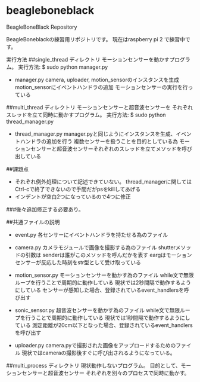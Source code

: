 # beagleboneblack
BeagleBoneBlack Repository


BeagleBoneblackの練習用リポジトリです。
現在はraspberry pi 2 で練習中です。


実行方法
##single_thread ディレクトリ
モーションセンサーを動かすプログラム。
実行方法: $ sudo python manager.py

 - manager.py
camera, uploader, motion_sensorのインスタンスを生成
motion_sensorにイベントハンドラの追加
モーションセンサーの実行を行っている

##multi_thread ディレクトリ
モーションセンサーと超音波センサーを
それぞれスレッドを立て同時に動かすプログラム。
実行方法: $ sudo python thread_manager.py

 - thread_manager.py
 manager.pyと同じようにインスタンスを生成、イベントハンドラの追加を行う
 複数センサーを扱うことを目的としている為
 モーションセンサーと超音波センサーそれぞれのスレッドを立てメソッドを呼び出している


##課題点
 - それぞれ例外処理について記述できていない。
  thread_managerに関してはCtrl-cで終了できないので手間だがpsをkillしてあげる
 - インデントが空白2つになっているので4つに修正

###後々追加修正する必要あり。

##共通ファイルの説明

 - event.py
 各センサーにイベントハンドラを持たせる為のファイル

 - camera.py
 カメラモジュールで画像を撮影する為のファイル
 shutterメソッドの引数は
 senderは誰がこのメソッドを呼んだかを表す
 eargはモーションセンサーが反応した時刻をstr型として受け取っている

 - motion_sensor.py
 モーションセンサーを動かす為のファイル
 while文で無限ループを行うことで周期的に動作している
 現状では2秒間隔で動作するようにしている
 センサーが感知した場合、登録されているevent_handlersを呼び出す

 - sonic_sensor.py
 超音波センサーを動かす為のファイル
 while文で無限ループを行うことで周期的に動作している
 現状では1秒間隔で動作するようにしている
 測定距離が20cm以下となった場合、登録されているevent_handlersを呼び出す

  - uploader.py
  camera.pyで撮影された画像をアップロードするためのファイル
  現状ではcameraの撮影後すぐに呼び出されるようになっている。

##multi_process ディレクトリ
現状動作しないプログラム。
目的として、モーションセンサーと超音波センサー
それぞれを別々のプロセスで同時に動かす。
